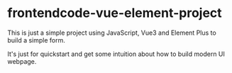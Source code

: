 # frontendcode-vue-element-project

This is just a simple project using JavaScript, Vue3 and Element Plus to build a simple form.  

It's just for quickstart and get some intuition about how to build modern UI webpage.
